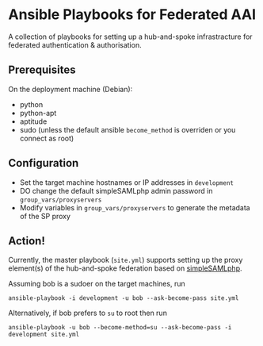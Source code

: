 # Ansible Playbooks for Federated AAI

A collection of playbooks for setting up a hub-and-spoke infrastracture for federated authentication & authorisation. 

## Prerequisites

On the deployment machine (Debian):
* python
* python-apt
* aptitude
* sudo (unless the default ansible `become_method` is overriden or you connect as root)

## Configuration

* Set the target machine hostnames or IP addresses in `development`
* DO change the default simpleSAMLphp admin password in `group_vars/proxyservers`
* Modify variables in `group_vars/proxyservers` to generate the metadata of the SP proxy 

## Action!

Currently, the master playbook (`site.yml`) supports setting up the proxy element(s) of the hub-and-spoke federation based on [simpleSAMLphp](https://simplesamlphp.org).

Assuming bob is a sudoer on the target machines, run 

    ansible-playbook -i development -u bob --ask-become-pass site.yml

Alternatively, if bob prefers to `su` to root then run

    ansible-playbook -u bob --become-method=su --ask-become-pass -i development site.yml
